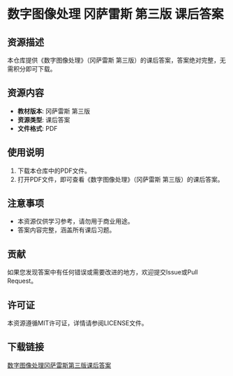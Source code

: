 # 数字图像处理 冈萨雷斯 第三版 课后答案

## 资源描述

本仓库提供《数字图像处理》（冈萨雷斯 第三版）的课后答案，答案绝对完整，无需积分即可下载。

## 资源内容

- **教材版本**: 冈萨雷斯 第三版
- **资源类型**: 课后答案
- **文件格式**: PDF

## 使用说明

1. 下载本仓库中的PDF文件。
2. 打开PDF文件，即可查看《数字图像处理》（冈萨雷斯 第三版）的课后答案。

## 注意事项

- 本资源仅供学习参考，请勿用于商业用途。
- 答案内容完整，涵盖所有课后习题。

## 贡献

如果您发现答案中有任何错误或需要改进的地方，欢迎提交Issue或Pull Request。

## 许可证

本资源遵循MIT许可证，详情请参阅LICENSE文件。

## 下载链接

[数字图像处理冈萨雷斯第三版课后答案](https://pan.quark.cn/s/985a9adf6794)